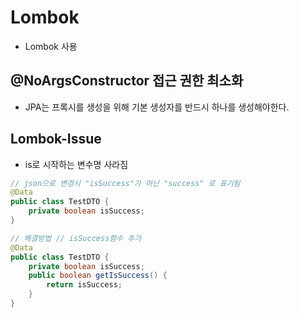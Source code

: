 # Lombok #
- Lombok 사용

## @NoArgsConstructor 접근 권한 최소화 ##
- JPA는 프록시를 생성을 위해 기본 생성자를 반드시 하나를 생성해야한다. 

## Lombok-Issue ##
- is로 시작하는 변수명 사라짐
````java
// json으로 변경시 "isSuccess"가 아닌 "success" 로 표기됨
@Data
public class TestDTO {
    private boolean isSuccess;
}
````

````java
// 해결방법 // isSuccess함수 추가
@Data
public class TestDTO {
    private boolean isSuccess;
    public boolean getIsSuccess() {
        return isSuccess;
    }
}
````

